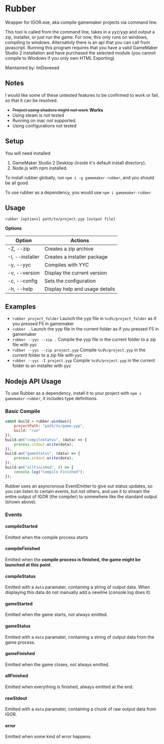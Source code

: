 # Rubber
Wrapper for IGOR.exe, aka compile gamemaker projects via command line.

This tool is called from the command line, takes in a yyz/yyp and output a zip, installer,
or just run the game. For now, this only runs on windows, compiling to windows. Alternativly
there is an api that you can call from javascript. Running this program requires that you have
a valid GameMaker Studio 2 installation and have purchased the selected module (you cannot compile
to Windows if you only own HTML Exporting)

Maintained by: ImDaveead

## Notes
I would like some of these untested features to be confirmed to work or fail, so that it can be resolved.

- ~~Project using shaders might not work~~ **Works**
- Using steam is not tested
- Running on mac not supported.
- Using configurations not tested

## Setup

You will need installed
1. GameMaker Studio 2 Desktop (inside it's default install directory).
1. Node.js with npm installed.

To install rubber globally, run `npm i -g gamemaker-rubber`, and you should be all good.

To use rubber as a dependency, you would use `npm i gamemaker-rubber`

## Usage
`rubber [options] path/to/project.yyp [output file]`

**Options**

| Option          | Actions                        |
| --------------- | ------------------------------ |
| -Z, --zip       | Creates a zip archive          |
| -I, --installer | Creates a installer package    |
| -y, --yyc       | Compiles with YYC              |
| -v, --version   | Display the current version    |
| -c, --config    | Sets the configuration         |
| -h, --help      | Display help and usage details |

## Examples
- `rubber project_folder` Launch the yyp file in `%cd%/project_folder` as if you pressed F5 in gamemaker
- `rubber .` Launch the yyp file in the current folder as if you pressed F5 in gamemaker
- `rubber --yyc --zip .` Compile the yyp file in the current folder to a zip file with yyc
- `rubber --yyc --zip project.yyp` Compile `%cd%/project.yyp` in the current folder to a zip file with yyc
- `rubber --yyc -I project.yyp` Compile `%cd%/project.yyp` in the current folder to an installer with yyc


## Nodejs API Usage
To use Rubber as a dependency, install it to your project with `npm i gamemaker-rubber`, it includes
type definitions.

### Basic Compile
```js
const build = rubber.windows({
    projectPath: "path/to/game.yyp",
    build: "run"
});
build.on("compileStatus", (data) => {
    process.stdout.write(data);
});
build.on("gameStatus", (data) => {
    process.stdout.write(data);
});
build.on("allFinished", () => {
    console.log("Compile Finished");
});
```
Rubber uses an asyncronous EventEmitter to give out status updates, so you can listen to certain
events, but not others, and use it to stream the entire output of IGOR (the compiler) to somewhere
like the standard output (shown above).

### Events
#### compileStarted
Emitted when the compile process starts

#### compileFinished
Emitted when the **compile process is finished, the game might be launched at this point**.

#### compileStatus
Emitted with a `data` paramater, containing a string of output data. When displaying this data
do not manually add a newline (console.log does it)

#### gameStarted
Emitted when the game starts, not always emitted.

#### gameStatus
Emitted with a `data` paramater, containing a string of output data from the game process.

#### gameFinished
Emitted when the game closes, not always emitted.

#### allFinished
Emitted when everything is finished, always emitted at the end.

#### rawStdout
Emitted with a `data` paramater, containing a chunk of raw output data from IGOR.

#### error
Emitted when some kind of error happens.